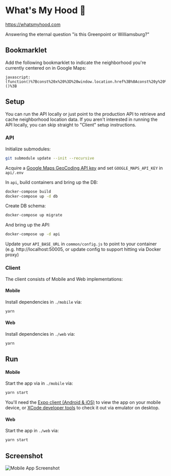 # What's My Hood 📍
https://whatsmyhood.com

Answering the eternal question "is this Greenpoint or Williamsburg?"

## Bookmarklet
Add the following bookmarklet to indicate the neighborhood you're currently centered on in Google Maps:
```
javascript:(function()%7Bconst%20x%20%3D%20window.location.href%3B%0Aconst%20y%20%3D%20x.split('%40')%3B%0Aif%20(y.length%20%3E%201)%20%7B%0A%20%20const%20z%20%3D%20y%5B1%5D.split('%2C')%0A%20%20if%20(z.length%20%3E%201)%20%7B%0A%20%20%20%20fetch(%60https%3A%2F%2Fapi.whatsmyhood.com%2Fneighborhood%3Flatitude%3D%24%7Bz%5B0%5D%7D%26longitude%3D%24%7Bz%5B1%5D%7D%60)%0A%20%20%20%20.then(response%20%3D%3E%20response.json())%0A%20%20%20%20.then(data%20%3D%3E%20%7B%0A%20%20%20%20%20%20const%20neighborhoods%20%3D%20data.neighborhoods%3B%0A%20%20%20%20%20%20const%20joined%20%3D%20neighborhoods.join('%5Cn')%0A%20%20%20%20%20%20window.alert(joined)%0A%20%20%20%20%7D)%0A%20%20%7D%0A%7D%7D)()%3B
```

## Setup

You can run the API locally or just point to the production API to retrieve and cache neighborhood location data.  If you aren't interested in running the API locally, you can skip straight to "Client" setup instructions.

### API

Initialize submodules:
```bash
git submodule update --init --recursive
```

Acquire a [Google Maps GeoCoding API key](https://developers.google.com/maps/documentation/geocoding/get-api-key) and set `GOOGLE_MAPS_API_KEY` in `api/.env`

In `api`, build containers and bring up the DB:
```bash
docker-compose build
docker-compose up -d db
```

Create DB schema:
```bash
docker-compose up migrate
```

And bring up the API:
```bash
docker-compose up -d api
```

Update your `API_BASE_URL` in `common/config.js` to point to your container (e.g. http://localhost:50005, or update config to support hitting via Docker proxy)

### Client

The client consists of Mobile and Web implementations:

#### Mobile

Install dependencies in `./mobile` via:
```bash
yarn
```

#### Web

Install dependencies in `./web` via:
```bash
yarn
```



## Run

#### Mobile

Start the app via in `./mobile` via:
```bash
yarn start
```
You'll need the [Expo client (Android & iOS)](https://expo.io/tools#client) to view the app on your mobile device, or [XCode developer tools](https://developer.apple.com/xcode/) to check it out via emulator on desktop.

#### Web

Start the app in `./web` via:
```bash
yarn start
```



## Screenshot

![Mobile App Screenshot](https://is1-ssl.mzstatic.com/image/thumb/Purple113/v4/f9/28/99/f9289944-9b92-05e2-8682-af4ee6b5890f/pr_source.png/460x0w.png "Mobile App Screenshot")
